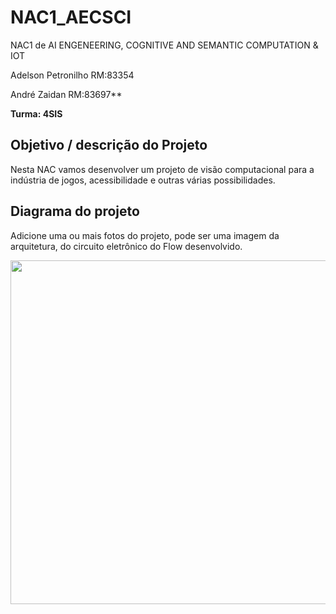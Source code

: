 # NAC1_AECSCI
NAC1 de AI ENGENEERING, COGNITIVE AND SEMANTIC COMPUTATION &amp; IOT

Adelson Petronilho RM:83354

André Zaidan RM:83697** 

**Turma: 4SIS**

## Objetivo / descrição do Projeto

Nesta NAC vamos desenvolver um projeto de visão computacional para a indústria de jogos, acessibilidade e outras várias possibilidades.

## Diagrama do projeto

Adicione uma ou mais fotos do projeto, pode ser uma imagem da arquitetura, do circuito eletrônico do Flow desenvolvido. 

<img src="/imagem.jpg" width="550">


